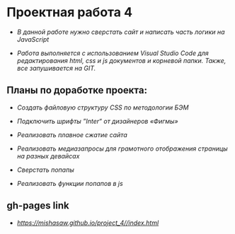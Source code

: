 # **Проектная работа 4**
 


 

* *В данной работе нужно сверстать сайт и написать часть логики на JavaScript*
 


 

* *Работа выполняется с использованием Visual Studio Code для редактирования html, css и js документов и корневой папки. Также, все запушивается на GIT.*
 

## **Планы по доработке проекта:**
 

* *Создать файловую структуру CSS по методологии БЭМ*
 

* *Подключить шрифты  ”Inter“ от дизайнеров «Фигмы»*
 

* *Реализовать плавное сжатие сайта*
 

* *Реализовать медиазапросы для грамотного отображения страницы на разных девайсах* 


* *Сверстать попапы* 


* *Реализовать функции попапов в js* 

## **gh-pages link**

* *https://mishasaw.github.io/project_4//index.html*